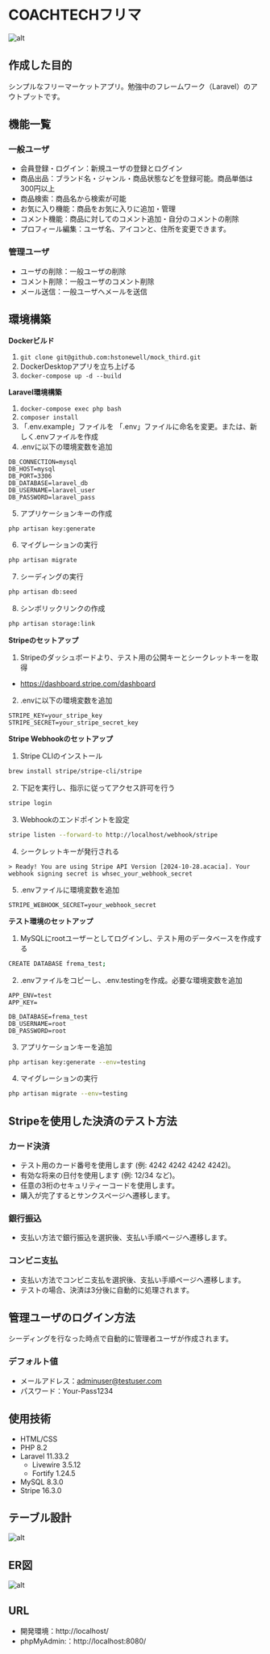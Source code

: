 # COACHTECHフリマ
![alt](coachtechfreama.jpg)

## 作成した目的
シンプルなフリーマーケットアプリ。勉強中のフレームワーク（Laravel）のアウトプットです。

## 機能一覧
### 一般ユーザ
- 会員登録・ログイン：新規ユーザの登録とログイン
- 商品出品：ブランド名・ジャンル・商品状態などを登録可能。商品単価は300円以上
- 商品検索：商品名から検索が可能
- お気に入り機能：商品をお気に入りに追加・管理
- コメント機能：商品に対してのコメント追加・自分のコメントの削除
- プロフィール編集：ユーザ名、アイコンと、住所を変更できます。
### 管理ユーザ
- ユーザの削除：一般ユーザの削除
- コメント削除：一般ユーザのコメント削除
- メール送信：一般ユーザへメールを送信

## 環境構築
**Dockerビルド**
1. `git clone git@github.com:hstonewell/mock_third.git`
2. DockerDesktopアプリを立ち上げる
3. `docker-compose up -d --build`

**Laravel環境構築**
1. `docker-compose exec php bash`
2. `composer install`
3. 「.env.example」ファイルを 「.env」ファイルに命名を変更。または、新しく.envファイルを作成
4. .envに以下の環境変数を追加
``` text
DB_CONNECTION=mysql
DB_HOST=mysql
DB_PORT=3306
DB_DATABASE=laravel_db
DB_USERNAME=laravel_user
DB_PASSWORD=laravel_pass
```

5. アプリケーションキーの作成
``` bash
php artisan key:generate
```

6. マイグレーションの実行
``` bash
php artisan migrate
```

7. シーディングの実行
``` bash
php artisan db:seed
```

8. シンボリックリンクの作成
``` bash
php artisan storage:link
```

**Stripeのセットアップ**
1. Stripeのダッシュボードより、テスト用の公開キーとシークレットキーを取得
- https://dashboard.stripe.com/dashboard
2. .envに以下の環境変数を追加
``` text
STRIPE_KEY=your_stripe_key
STRIPE_SECRET=your_stripe_secret_key
```

**Stripe Webhookのセットアップ**
1. Stripe CLIのインストール
``` bash
brew install stripe/stripe-cli/stripe
```

2. 下記を実行し、指示に従ってアクセス許可を行う
``` bash
stripe login
```

3. Webhookのエンドポイントを設定
``` bash
stripe listen --forward-to http://localhost/webhook/stripe
```

4. シークレットキーが発行される
``` text
> Ready! You are using Stripe API Version [2024-10-28.acacia]. Your webhook signing secret is whsec_your_webhook_secret
```

5. .envファイルに環境変数を追加
``` text
STRIPE_WEBHOOK_SECRET=your_webhook_secret
```

**テスト環境のセットアップ**
1. MySQLにrootユーザーとしてログインし、テスト用のデータベースを作成する
``` bash
CREATE DATABASE frema_test;
```
2. .envファイルをコピーし、.env.testingを作成。必要な環境変数を追加
``` text
APP_ENV=test
APP_KEY=
```
``` text
DB_DATABASE=frema_test
DB_USERNAME=root
DB_PASSWORD=root
```
3. アプリケーションキーを追加
``` bash
php artisan key:generate --env=testing
```
4. マイグレーションの実行
``` bash
php artisan migrate --env=testing
```

## Stripeを使用した決済のテスト方法

### カード決済
- テスト用のカード番号を使用します (例: 4242 4242 4242 4242)。
- 有効な将来の日付を使用します (例: 12/34 など)。
- 任意の3桁のセキュリティーコードを使用します。
- 購入が完了するとサンクスページへ遷移します。

### 銀行振込
- 支払い方法で銀行振込を選択後、支払い手順ページへ遷移します。

### コンビニ支払
- 支払い方法でコンビニ支払を選択後、支払い手順ページへ遷移します。
- テストの場合、決済は3分後に自動的に処理されます。

## 管理ユーザのログイン方法
シーディングを行なった時点で自動的に管理者ユーザが作成されます。

### デフォルト値
- メールアドレス：adminuser@testuser.com
- パスワード：Your-Pass1234

## 使用技術
- HTML/CSS
- PHP 8.2
- Laravel 11.33.2
    - Livewire 3.5.12
    - Fortify 1.24.5
- MySQL 8.3.0
- Stripe 16.3.0

## テーブル設計
![alt](table.jpg)

## ER図
![alt](er.png)

## URL
- 開発環境：http://localhost/
- phpMyAdmin:：http://localhost:8080/
